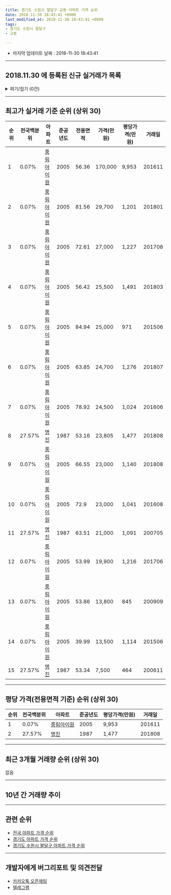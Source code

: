 ```yaml
---
title: 경기도 수원시 팔달구 교동 아파트 가격 순위
date: 2018-11-30 18:43:41 +0900
last_modified_at: 2018-11-30 18:43:41 +0900
tags:
- 경기도 수원시 팔달구
- 교동

---
```


* 마지막 업데이트 날짜 : 2018-11-30 18:43:41

---

## 2018.11.30 에 등록된 신규 실거래가 목록

<details>
<summary>펴기/접기 (0건)</summary>
<div markdown="1">

|아파트|전국백분위|준공년도|전용면적|가격(만원)|평당가격(만원)|거래일|
|---|---|---|---|---|---|---|
|없음|||||||


</div>
</details>

---

## 최고가 실거래 기준 순위 (상위 30)


|순위|전국백분위|아파트|준공년도|전용면적|가격(만원)|평당가격(만원)|거래일|
|---|---|---|---|---|---|---|---|
|1|0.07%|[풍림아이원](https://search.naver.com/search.naver?query=%EA%B2%BD%EA%B8%B0%EB%8F%84+%EC%88%98%EC%9B%90%EC%8B%9C+%ED%8C%94%EB%8B%AC%EA%B5%AC+%EA%B5%90%EB%8F%99+%ED%92%8D%EB%A6%BC%EC%95%84%EC%9D%B4%EC%9B%90)|2005|56.36|170,000|9,953|201611|
|2|0.07%|[풍림아이원](https://search.naver.com/search.naver?query=%EA%B2%BD%EA%B8%B0%EB%8F%84+%EC%88%98%EC%9B%90%EC%8B%9C+%ED%8C%94%EB%8B%AC%EA%B5%AC+%EA%B5%90%EB%8F%99+%ED%92%8D%EB%A6%BC%EC%95%84%EC%9D%B4%EC%9B%90)|2005|81.56|29,700|1,201|201801|
|3|0.07%|[풍림아이원](https://search.naver.com/search.naver?query=%EA%B2%BD%EA%B8%B0%EB%8F%84+%EC%88%98%EC%9B%90%EC%8B%9C+%ED%8C%94%EB%8B%AC%EA%B5%AC+%EA%B5%90%EB%8F%99+%ED%92%8D%EB%A6%BC%EC%95%84%EC%9D%B4%EC%9B%90)|2005|72.61|27,000|1,227|201708|
|4|0.07%|[풍림아이원](https://search.naver.com/search.naver?query=%EA%B2%BD%EA%B8%B0%EB%8F%84+%EC%88%98%EC%9B%90%EC%8B%9C+%ED%8C%94%EB%8B%AC%EA%B5%AC+%EA%B5%90%EB%8F%99+%ED%92%8D%EB%A6%BC%EC%95%84%EC%9D%B4%EC%9B%90)|2005|56.42|25,500|1,491|201803|
|5|0.07%|[풍림아이원](https://search.naver.com/search.naver?query=%EA%B2%BD%EA%B8%B0%EB%8F%84+%EC%88%98%EC%9B%90%EC%8B%9C+%ED%8C%94%EB%8B%AC%EA%B5%AC+%EA%B5%90%EB%8F%99+%ED%92%8D%EB%A6%BC%EC%95%84%EC%9D%B4%EC%9B%90)|2005|84.94|25,000|971|201506|
|6|0.07%|[풍림아이원](https://search.naver.com/search.naver?query=%EA%B2%BD%EA%B8%B0%EB%8F%84+%EC%88%98%EC%9B%90%EC%8B%9C+%ED%8C%94%EB%8B%AC%EA%B5%AC+%EA%B5%90%EB%8F%99+%ED%92%8D%EB%A6%BC%EC%95%84%EC%9D%B4%EC%9B%90)|2005|63.85|24,700|1,276|201807|
|7|0.07%|[풍림아이원](https://search.naver.com/search.naver?query=%EA%B2%BD%EA%B8%B0%EB%8F%84+%EC%88%98%EC%9B%90%EC%8B%9C+%ED%8C%94%EB%8B%AC%EA%B5%AC+%EA%B5%90%EB%8F%99+%ED%92%8D%EB%A6%BC%EC%95%84%EC%9D%B4%EC%9B%90)|2005|78.92|24,500|1,024|201606|
|8|27.57%|[명진](https://search.naver.com/search.naver?query=%EA%B2%BD%EA%B8%B0%EB%8F%84+%EC%88%98%EC%9B%90%EC%8B%9C+%ED%8C%94%EB%8B%AC%EA%B5%AC+%EA%B5%90%EB%8F%99+%EB%AA%85%EC%A7%84)|1987|53.16|23,805|1,477|201808|
|9|0.07%|[풍림아이원](https://search.naver.com/search.naver?query=%EA%B2%BD%EA%B8%B0%EB%8F%84+%EC%88%98%EC%9B%90%EC%8B%9C+%ED%8C%94%EB%8B%AC%EA%B5%AC+%EA%B5%90%EB%8F%99+%ED%92%8D%EB%A6%BC%EC%95%84%EC%9D%B4%EC%9B%90)|2005|66.55|23,000|1,140|201808|
|10|0.07%|[풍림아이원](https://search.naver.com/search.naver?query=%EA%B2%BD%EA%B8%B0%EB%8F%84+%EC%88%98%EC%9B%90%EC%8B%9C+%ED%8C%94%EB%8B%AC%EA%B5%AC+%EA%B5%90%EB%8F%99+%ED%92%8D%EB%A6%BC%EC%95%84%EC%9D%B4%EC%9B%90)|2005|72.9|23,000|1,041|201608|
|11|27.57%|[명진](https://search.naver.com/search.naver?query=%EA%B2%BD%EA%B8%B0%EB%8F%84+%EC%88%98%EC%9B%90%EC%8B%9C+%ED%8C%94%EB%8B%AC%EA%B5%AC+%EA%B5%90%EB%8F%99+%EB%AA%85%EC%A7%84)|1987|63.51|21,000|1,091|200705|
|12|0.07%|[풍림아이원](https://search.naver.com/search.naver?query=%EA%B2%BD%EA%B8%B0%EB%8F%84+%EC%88%98%EC%9B%90%EC%8B%9C+%ED%8C%94%EB%8B%AC%EA%B5%AC+%EA%B5%90%EB%8F%99+%ED%92%8D%EB%A6%BC%EC%95%84%EC%9D%B4%EC%9B%90)|2005|53.99|19,900|1,216|201706|
|13|0.07%|[풍림아이원](https://search.naver.com/search.naver?query=%EA%B2%BD%EA%B8%B0%EB%8F%84+%EC%88%98%EC%9B%90%EC%8B%9C+%ED%8C%94%EB%8B%AC%EA%B5%AC+%EA%B5%90%EB%8F%99+%ED%92%8D%EB%A6%BC%EC%95%84%EC%9D%B4%EC%9B%90)|2005|53.86|13,800|845|200909|
|14|0.07%|[풍림아이원](https://search.naver.com/search.naver?query=%EA%B2%BD%EA%B8%B0%EB%8F%84+%EC%88%98%EC%9B%90%EC%8B%9C+%ED%8C%94%EB%8B%AC%EA%B5%AC+%EA%B5%90%EB%8F%99+%ED%92%8D%EB%A6%BC%EC%95%84%EC%9D%B4%EC%9B%90)|2005|39.99|13,500|1,114|201506|
|15|27.57%|[명진](https://search.naver.com/search.naver?query=%EA%B2%BD%EA%B8%B0%EB%8F%84+%EC%88%98%EC%9B%90%EC%8B%9C+%ED%8C%94%EB%8B%AC%EA%B5%AC+%EA%B5%90%EB%8F%99+%EB%AA%85%EC%A7%84)|1987|53.34|7,500|464|200611|


---

## 평당 가격(전용면적 기준) 순위 (상위 30)


|순위|전국백분위|아파트|준공년도|평당가격(만원)|거래일|
|---|---|---|---|---|---|
|1|0.07%|[풍림아이원](https://search.naver.com/search.naver?query=%EA%B2%BD%EA%B8%B0%EB%8F%84+%EC%88%98%EC%9B%90%EC%8B%9C+%ED%8C%94%EB%8B%AC%EA%B5%AC+%EA%B5%90%EB%8F%99+%ED%92%8D%EB%A6%BC%EC%95%84%EC%9D%B4%EC%9B%90)|2005|9,953|201611|
|2|27.57%|[명진](https://search.naver.com/search.naver?query=%EA%B2%BD%EA%B8%B0%EB%8F%84+%EC%88%98%EC%9B%90%EC%8B%9C+%ED%8C%94%EB%8B%AC%EA%B5%AC+%EA%B5%90%EB%8F%99+%EB%AA%85%EC%A7%84)|1987|1,477|201808|


---

## 최근 3개월 거래량 순위 (상위 30)

없음

---

## 10년 간 거래량 추이


<div style="width:100%;">
    <canvas id="deal_progress" height="250"></canvas>
</div>

<script>
new Chart(document.getElementById("deal_progress"), {
    type: 'line',
    data: {
        labels: ['200811','200812','200901','200902','200903','200904','200905','200906','200907','200908','200909','200910','200911','200912','201001','201002','201003','201004','201005','201006','201007','201008','201009','201010','201011','201012','201101','201102','201103','201104','201105','201106','201107','201108','201109','201110','201111','201112','201201','201202','201203','201204','201205','201206','201207','201208','201209','201210','201211','201212','201301','201302','201303','201304','201305','201306','201307','201308','201309','201310','201311','201312','201401','201402','201403','201404','201405','201406','201407','201408','201409','201410','201411','201412','201501','201502','201503','201504','201505','201506','201507','201508','201509','201510','201511','201512','201601','201602','201603','201604','201605','201606','201607','201608','201609','201610','201611','201612','201701','201702','201703','201704','201705','201706','201707','201708','201709','201710','201711','201712','201801','201802','201803','201804','201805','201806','201807','201808','201809','201810','201811'],
        datasets: [{
            label: '실거래 수',
            pointRadius: 1,
            data: [0, 1, 0, 1, 4, 1, 2, 2, 4, 2, 1, 2, 3, 1, 2, 4, 1, 1, 3, 0, 2, 0, 1, 1, 1, 3, 1, 3, 3, 1, 0, 1, 2, 1, 3, 0, 1, 1, 1, 1, 0, 2, 0, 0, 0, 1, 1, 0, 0, 0, 2, 0, 2, 0, 0, 1, 1, 3, 0, 0, 0, 1, 4, 1, 2, 2, 0, 3, 1, 0, 1, 2, 4, 0, 0, 0, 2, 1, 3, 5, 0, 0, 0, 0, 2, 2, 2, 2, 4, 1, 0, 4, 4, 3, 0, 1, 1, 1, 0, 0, 1, 1, 1, 1, 0, 1, 1, 2, 1, 1, 2, 1, 2, 0, 0, 0, 3, 2, 0, 0, 0],
            borderColor: "rgba(255, 201, 14, 1)",
            backgroundColor: "rgba(255, 201, 14, 0.5)",
            fill: true,
        }]
    },
    options: {
        responsive: true,
        title: {
            display: true,
            text: '10년간 거래량 추이'
        },
        tooltips: {
            mode: 'index',
            intersect: false,
        },
        hover: {
            mode: 'nearest',
            intersect: true
        },
        scales: {
            xAxes: [{
                display: true,
                scaleLabel: {
                    display: true,
                    labelString: '년/월'
                }
            }],
            yAxes: [{
                display: true,
                ticks: {
                    suggestedMin: 0,
                },
                scaleLabel: {
                    display: true,
                    labelString: '실거래 수'
                }
            }]
        }
    }
});

</script>


---

## 관련 순위

- [전국 아파트 가격 순위](https://inasie.github.io/apt-ranking/전국)
- [경기도 아파트 가격 순위](https://inasie.github.io/apt-ranking/경기도)
- [경기도 수원시 팔달구 아파트 가격 순위](https://inasie.github.io/apt-ranking/경기도-수원시-팔달구)


---

## 개발자에게 버그리포트 및 의견전달

- [카카오톡 오픈채팅](https://open.kakao.com/o/gLJUAP4)
- [텔레그램](https://t.me/inasie)

